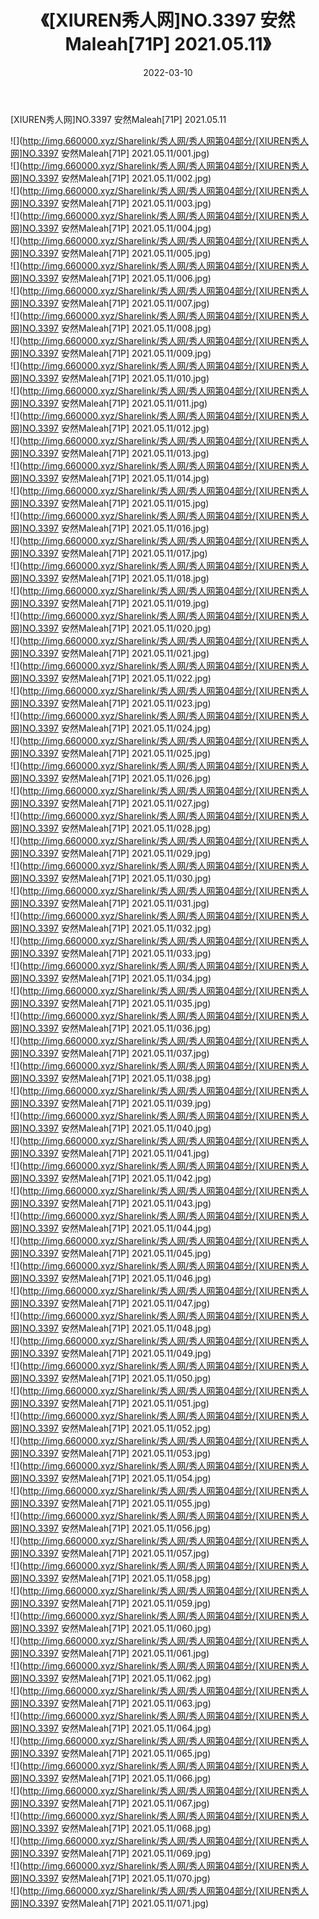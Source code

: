﻿---
layout: post
title:  《[XIUREN秀人网]NO.3397 安然Maleah[71P] 2021.05.11》
date:   2022-03-10
img: http://img.660000.xyz/Sharelink/秀人网/秀人网第04部分/[XIUREN秀人网]NO.3397 安然Maleah[71P] 2021.05.11/000.jpg
categories: [美女, 清纯, 唯美]
---

[XIUREN秀人网]NO.3397 安然Maleah[71P] 2021.05.11

 ![](http://img.660000.xyz/Sharelink/秀人网/秀人网第04部分/[XIUREN秀人网]NO.3397 安然Maleah[71P] 2021.05.11/001.jpg) <br>![](http://img.660000.xyz/Sharelink/秀人网/秀人网第04部分/[XIUREN秀人网]NO.3397 安然Maleah[71P] 2021.05.11/002.jpg) <br>![](http://img.660000.xyz/Sharelink/秀人网/秀人网第04部分/[XIUREN秀人网]NO.3397 安然Maleah[71P] 2021.05.11/003.jpg) <br>![](http://img.660000.xyz/Sharelink/秀人网/秀人网第04部分/[XIUREN秀人网]NO.3397 安然Maleah[71P] 2021.05.11/004.jpg) <br>![](http://img.660000.xyz/Sharelink/秀人网/秀人网第04部分/[XIUREN秀人网]NO.3397 安然Maleah[71P] 2021.05.11/005.jpg) <br>![](http://img.660000.xyz/Sharelink/秀人网/秀人网第04部分/[XIUREN秀人网]NO.3397 安然Maleah[71P] 2021.05.11/006.jpg) <br>![](http://img.660000.xyz/Sharelink/秀人网/秀人网第04部分/[XIUREN秀人网]NO.3397 安然Maleah[71P] 2021.05.11/007.jpg) <br>![](http://img.660000.xyz/Sharelink/秀人网/秀人网第04部分/[XIUREN秀人网]NO.3397 安然Maleah[71P] 2021.05.11/008.jpg) <br>![](http://img.660000.xyz/Sharelink/秀人网/秀人网第04部分/[XIUREN秀人网]NO.3397 安然Maleah[71P] 2021.05.11/009.jpg) <br>![](http://img.660000.xyz/Sharelink/秀人网/秀人网第04部分/[XIUREN秀人网]NO.3397 安然Maleah[71P] 2021.05.11/010.jpg) <br>![](http://img.660000.xyz/Sharelink/秀人网/秀人网第04部分/[XIUREN秀人网]NO.3397 安然Maleah[71P] 2021.05.11/011.jpg) <br>![](http://img.660000.xyz/Sharelink/秀人网/秀人网第04部分/[XIUREN秀人网]NO.3397 安然Maleah[71P] 2021.05.11/012.jpg) <br>![](http://img.660000.xyz/Sharelink/秀人网/秀人网第04部分/[XIUREN秀人网]NO.3397 安然Maleah[71P] 2021.05.11/013.jpg) <br>![](http://img.660000.xyz/Sharelink/秀人网/秀人网第04部分/[XIUREN秀人网]NO.3397 安然Maleah[71P] 2021.05.11/014.jpg) <br>![](http://img.660000.xyz/Sharelink/秀人网/秀人网第04部分/[XIUREN秀人网]NO.3397 安然Maleah[71P] 2021.05.11/015.jpg) <br>![](http://img.660000.xyz/Sharelink/秀人网/秀人网第04部分/[XIUREN秀人网]NO.3397 安然Maleah[71P] 2021.05.11/016.jpg) <br>![](http://img.660000.xyz/Sharelink/秀人网/秀人网第04部分/[XIUREN秀人网]NO.3397 安然Maleah[71P] 2021.05.11/017.jpg) <br>![](http://img.660000.xyz/Sharelink/秀人网/秀人网第04部分/[XIUREN秀人网]NO.3397 安然Maleah[71P] 2021.05.11/018.jpg) <br>![](http://img.660000.xyz/Sharelink/秀人网/秀人网第04部分/[XIUREN秀人网]NO.3397 安然Maleah[71P] 2021.05.11/019.jpg) <br>![](http://img.660000.xyz/Sharelink/秀人网/秀人网第04部分/[XIUREN秀人网]NO.3397 安然Maleah[71P] 2021.05.11/020.jpg) <br>![](http://img.660000.xyz/Sharelink/秀人网/秀人网第04部分/[XIUREN秀人网]NO.3397 安然Maleah[71P] 2021.05.11/021.jpg) <br>![](http://img.660000.xyz/Sharelink/秀人网/秀人网第04部分/[XIUREN秀人网]NO.3397 安然Maleah[71P] 2021.05.11/022.jpg) <br>![](http://img.660000.xyz/Sharelink/秀人网/秀人网第04部分/[XIUREN秀人网]NO.3397 安然Maleah[71P] 2021.05.11/023.jpg) <br>![](http://img.660000.xyz/Sharelink/秀人网/秀人网第04部分/[XIUREN秀人网]NO.3397 安然Maleah[71P] 2021.05.11/024.jpg) <br>![](http://img.660000.xyz/Sharelink/秀人网/秀人网第04部分/[XIUREN秀人网]NO.3397 安然Maleah[71P] 2021.05.11/025.jpg) <br>![](http://img.660000.xyz/Sharelink/秀人网/秀人网第04部分/[XIUREN秀人网]NO.3397 安然Maleah[71P] 2021.05.11/026.jpg) <br>![](http://img.660000.xyz/Sharelink/秀人网/秀人网第04部分/[XIUREN秀人网]NO.3397 安然Maleah[71P] 2021.05.11/027.jpg) <br>![](http://img.660000.xyz/Sharelink/秀人网/秀人网第04部分/[XIUREN秀人网]NO.3397 安然Maleah[71P] 2021.05.11/028.jpg) <br>![](http://img.660000.xyz/Sharelink/秀人网/秀人网第04部分/[XIUREN秀人网]NO.3397 安然Maleah[71P] 2021.05.11/029.jpg) <br>![](http://img.660000.xyz/Sharelink/秀人网/秀人网第04部分/[XIUREN秀人网]NO.3397 安然Maleah[71P] 2021.05.11/030.jpg) <br>![](http://img.660000.xyz/Sharelink/秀人网/秀人网第04部分/[XIUREN秀人网]NO.3397 安然Maleah[71P] 2021.05.11/031.jpg) <br>![](http://img.660000.xyz/Sharelink/秀人网/秀人网第04部分/[XIUREN秀人网]NO.3397 安然Maleah[71P] 2021.05.11/032.jpg) <br>![](http://img.660000.xyz/Sharelink/秀人网/秀人网第04部分/[XIUREN秀人网]NO.3397 安然Maleah[71P] 2021.05.11/033.jpg) <br>![](http://img.660000.xyz/Sharelink/秀人网/秀人网第04部分/[XIUREN秀人网]NO.3397 安然Maleah[71P] 2021.05.11/034.jpg) <br>![](http://img.660000.xyz/Sharelink/秀人网/秀人网第04部分/[XIUREN秀人网]NO.3397 安然Maleah[71P] 2021.05.11/035.jpg) <br>![](http://img.660000.xyz/Sharelink/秀人网/秀人网第04部分/[XIUREN秀人网]NO.3397 安然Maleah[71P] 2021.05.11/036.jpg) <br>![](http://img.660000.xyz/Sharelink/秀人网/秀人网第04部分/[XIUREN秀人网]NO.3397 安然Maleah[71P] 2021.05.11/037.jpg) <br>![](http://img.660000.xyz/Sharelink/秀人网/秀人网第04部分/[XIUREN秀人网]NO.3397 安然Maleah[71P] 2021.05.11/038.jpg) <br>![](http://img.660000.xyz/Sharelink/秀人网/秀人网第04部分/[XIUREN秀人网]NO.3397 安然Maleah[71P] 2021.05.11/039.jpg) <br>![](http://img.660000.xyz/Sharelink/秀人网/秀人网第04部分/[XIUREN秀人网]NO.3397 安然Maleah[71P] 2021.05.11/040.jpg) <br>![](http://img.660000.xyz/Sharelink/秀人网/秀人网第04部分/[XIUREN秀人网]NO.3397 安然Maleah[71P] 2021.05.11/041.jpg) <br>![](http://img.660000.xyz/Sharelink/秀人网/秀人网第04部分/[XIUREN秀人网]NO.3397 安然Maleah[71P] 2021.05.11/042.jpg) <br>![](http://img.660000.xyz/Sharelink/秀人网/秀人网第04部分/[XIUREN秀人网]NO.3397 安然Maleah[71P] 2021.05.11/043.jpg) <br>![](http://img.660000.xyz/Sharelink/秀人网/秀人网第04部分/[XIUREN秀人网]NO.3397 安然Maleah[71P] 2021.05.11/044.jpg) <br>![](http://img.660000.xyz/Sharelink/秀人网/秀人网第04部分/[XIUREN秀人网]NO.3397 安然Maleah[71P] 2021.05.11/045.jpg) <br>![](http://img.660000.xyz/Sharelink/秀人网/秀人网第04部分/[XIUREN秀人网]NO.3397 安然Maleah[71P] 2021.05.11/046.jpg) <br>![](http://img.660000.xyz/Sharelink/秀人网/秀人网第04部分/[XIUREN秀人网]NO.3397 安然Maleah[71P] 2021.05.11/047.jpg) <br>![](http://img.660000.xyz/Sharelink/秀人网/秀人网第04部分/[XIUREN秀人网]NO.3397 安然Maleah[71P] 2021.05.11/048.jpg) <br>![](http://img.660000.xyz/Sharelink/秀人网/秀人网第04部分/[XIUREN秀人网]NO.3397 安然Maleah[71P] 2021.05.11/049.jpg) <br>![](http://img.660000.xyz/Sharelink/秀人网/秀人网第04部分/[XIUREN秀人网]NO.3397 安然Maleah[71P] 2021.05.11/050.jpg) <br>![](http://img.660000.xyz/Sharelink/秀人网/秀人网第04部分/[XIUREN秀人网]NO.3397 安然Maleah[71P] 2021.05.11/051.jpg) <br>![](http://img.660000.xyz/Sharelink/秀人网/秀人网第04部分/[XIUREN秀人网]NO.3397 安然Maleah[71P] 2021.05.11/052.jpg) <br>![](http://img.660000.xyz/Sharelink/秀人网/秀人网第04部分/[XIUREN秀人网]NO.3397 安然Maleah[71P] 2021.05.11/053.jpg) <br>![](http://img.660000.xyz/Sharelink/秀人网/秀人网第04部分/[XIUREN秀人网]NO.3397 安然Maleah[71P] 2021.05.11/054.jpg) <br>![](http://img.660000.xyz/Sharelink/秀人网/秀人网第04部分/[XIUREN秀人网]NO.3397 安然Maleah[71P] 2021.05.11/055.jpg) <br>![](http://img.660000.xyz/Sharelink/秀人网/秀人网第04部分/[XIUREN秀人网]NO.3397 安然Maleah[71P] 2021.05.11/056.jpg) <br>![](http://img.660000.xyz/Sharelink/秀人网/秀人网第04部分/[XIUREN秀人网]NO.3397 安然Maleah[71P] 2021.05.11/057.jpg) <br>![](http://img.660000.xyz/Sharelink/秀人网/秀人网第04部分/[XIUREN秀人网]NO.3397 安然Maleah[71P] 2021.05.11/058.jpg) <br>![](http://img.660000.xyz/Sharelink/秀人网/秀人网第04部分/[XIUREN秀人网]NO.3397 安然Maleah[71P] 2021.05.11/059.jpg) <br>![](http://img.660000.xyz/Sharelink/秀人网/秀人网第04部分/[XIUREN秀人网]NO.3397 安然Maleah[71P] 2021.05.11/060.jpg) <br>![](http://img.660000.xyz/Sharelink/秀人网/秀人网第04部分/[XIUREN秀人网]NO.3397 安然Maleah[71P] 2021.05.11/061.jpg) <br>![](http://img.660000.xyz/Sharelink/秀人网/秀人网第04部分/[XIUREN秀人网]NO.3397 安然Maleah[71P] 2021.05.11/062.jpg) <br>![](http://img.660000.xyz/Sharelink/秀人网/秀人网第04部分/[XIUREN秀人网]NO.3397 安然Maleah[71P] 2021.05.11/063.jpg) <br>![](http://img.660000.xyz/Sharelink/秀人网/秀人网第04部分/[XIUREN秀人网]NO.3397 安然Maleah[71P] 2021.05.11/064.jpg) <br>![](http://img.660000.xyz/Sharelink/秀人网/秀人网第04部分/[XIUREN秀人网]NO.3397 安然Maleah[71P] 2021.05.11/065.jpg) <br>![](http://img.660000.xyz/Sharelink/秀人网/秀人网第04部分/[XIUREN秀人网]NO.3397 安然Maleah[71P] 2021.05.11/066.jpg) <br>![](http://img.660000.xyz/Sharelink/秀人网/秀人网第04部分/[XIUREN秀人网]NO.3397 安然Maleah[71P] 2021.05.11/067.jpg) <br>![](http://img.660000.xyz/Sharelink/秀人网/秀人网第04部分/[XIUREN秀人网]NO.3397 安然Maleah[71P] 2021.05.11/068.jpg) <br>![](http://img.660000.xyz/Sharelink/秀人网/秀人网第04部分/[XIUREN秀人网]NO.3397 安然Maleah[71P] 2021.05.11/069.jpg) <br>![](http://img.660000.xyz/Sharelink/秀人网/秀人网第04部分/[XIUREN秀人网]NO.3397 安然Maleah[71P] 2021.05.11/070.jpg) <br>![](http://img.660000.xyz/Sharelink/秀人网/秀人网第04部分/[XIUREN秀人网]NO.3397 安然Maleah[71P] 2021.05.11/071.jpg) <br>